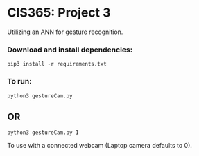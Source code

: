 # CIS365: Project 3
Utilizing an ANN for gesture recognition.

### Download and install dependencies:
```
pip3 install -r requirements.txt
```
### To run:
```
python3 gestureCam.py
```
## OR
```
python3 gestureCam.py 1
```
To use with a connected webcam (Laptop camera defaults to 0).

